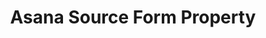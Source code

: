 ---
# -------------------------- #
#     USING THIS TEMPLATE    #
# -------------------------- #

## NEED HELP USING THIS TEMPLATE? SEE:
## https://docs-about-stitch-docs.netlify.com/reference/connect-templates/destination-form-property/
## FOR INSTRUCTIONS & REFERENCE INFO

# -------------------------- #
#        CONTENT TYPE        #
# -------------------------- #

product-type: "connect"
content-type: "api-form"
form-type: "source"
key: "source-form-properties-asana-object"


# -------------------------- #
#        OBJECT INFO         #
# -------------------------- #

title: "Asana Source Form Property"
api-type: "platform.asana"
display-name: "Asana"

source-type: "saas"
docs-name: "asana"

description: ""

# -------------------------- #
#      OBJECT ATTRIBUTES     #
# -------------------------- #

uses-start-date: true
---